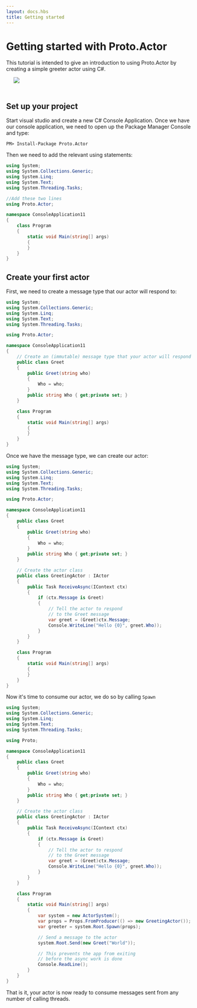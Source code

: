 ```yaml
---
layout: docs.hbs
title: Getting started
---
```


# Getting started with Proto.Actor

This tutorial is intended to give an introduction to using Proto.Actor by creating a simple greeter actor using C#.

<img src="../images/Getting-Started-all-blue.png" style="max-height:400px;margin-bottom:20px;margin-left:20px">

## Set up your project

Start visual studio and create a new C# Console Application.
Once we have our console application, we need to open up the Package Manager Console and type:

```PM
PM> Install-Package Proto.Actor
```

Then we need to add the relevant using statements:

```csharp
using System;
using System.Collections.Generic;
using System.Linq;
using System.Text;
using System.Threading.Tasks;

//Add these two lines
using Proto.Actor;

namespace ConsoleApplication11
{
    class Program
    {
        static void Main(string[] args)
        {
        }
    }
}
```

## Create your first actor

First, we need to create a message type that our actor will respond to:

```csharp
using System;
using System.Collections.Generic;
using System.Linq;
using System.Text;
using System.Threading.Tasks;

using Proto.Actor;

namespace ConsoleApplication11
{
    // Create an (immutable) message type that your actor will respond to
    public class Greet
    {
        public Greet(string who)
        {
            Who = who;
        }
        public string Who { get;private set; }
    }

    class Program
    {
        static void Main(string[] args)
        {
        }
    }
}
```

Once we have the message type, we can create our actor:

```csharp
using System;
using System.Collections.Generic;
using System.Linq;
using System.Text;
using System.Threading.Tasks;

using Proto.Actor;

namespace ConsoleApplication11
{
    public class Greet
    {
        public Greet(string who)
        {
            Who = who;
        }
        public string Who { get;private set; }
    }

    // Create the actor class
    public class GreetingActor : IActor
    {
        public Task ReceiveAsync(IContext ctx)
        {
            if (ctx.Message is Greet)
            {
                // Tell the actor to respond
                // to the Greet message
                var greet = (Greet)ctx.Message;
                Console.WriteLine("Hello {0}", greet.Who));
            }
        }
    }

    class Program
    {
        static void Main(string[] args)
        {
        }
    }
}
```

Now it's time to consume our actor, we do so by calling `Spawn`

```csharp
using System;
using System.Collections.Generic;
using System.Linq;
using System.Text;
using System.Threading.Tasks;

using Proto;

namespace ConsoleApplication11
{
    public class Greet
    {
        public Greet(string who)
        {
            Who = who;
        }
        public string Who { get;private set; }
    }

    // Create the actor class
    public class GreetingActor : IActor
    {
        public Task ReceiveAsync(IContext ctx)
        {
            if (ctx.Message is Greet)
            {
                // Tell the actor to respond
                // to the Greet message
                var greet = (Greet)ctx.Message;
                Console.WriteLine("Hello {0}", greet.Who));
            }
        }
    }

    class Program
    {
        static void Main(string[] args)
        {
            var system = new ActorSystem();
            var props = Props.FromProducer(() => new GreetingActor());
            var greeter = system.Root.Spawn(props);

            // Send a message to the actor
            system.Root.Send(new Greet("World"));

            // This prevents the app from exiting
            // before the async work is done
            Console.ReadLine();
        }
    }
}
```

That is it, your actor is now ready to consume messages sent from any number of calling threads.
